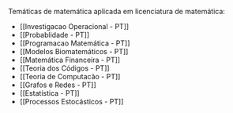 Temáticas de matemática aplicada em licenciatura de matemática:

- [[Investigacao Operacional - PT]]
- [[Probablidade - PT]]
- [[Programacao Matemática - PT]]
- [[Modelos Biomatemáticos - PT]]
- [[Matemática Financeira - PT]]
- [[Teoria dos Códigos - PT]]
- [[Teoria de Computacão - PT]]
- [[Grafos e Redes - PT]]
- [[Estatística - PT]]
- [[Processos Estocásticos - PT]]